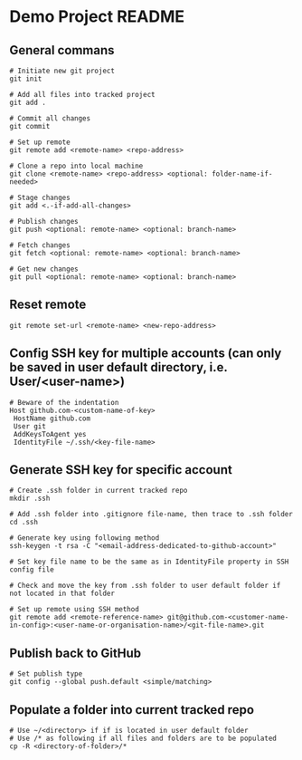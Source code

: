 # Demo Project README

## General commans

```
# Initiate new git project
git init

# Add all files into tracked project
git add .

# Commit all changes
git commit

# Set up remote
git remote add <remote-name> <repo-address>

# Clone a repo into local machine
git clone <remote-name> <repo-address> <optional: folder-name-if-needed>

# Stage changes
git add <.-if-add-all-changes>

# Publish changes
git push <optional: remote-name> <optional: branch-name>

# Fetch changes
git fetch <optional: remote-name> <optional: branch-name>

# Get new changes
git pull <optional: remote-name> <optional: branch-name>
```

## Reset remote

```
git remote set-url <remote-name> <new-repo-address>
```

## Config SSH key for multiple accounts (can only be saved in user default directory, i.e. User/\<user-name\>)

```
# Beware of the indentation
Host github.com-<custom-name-of-key>
 HostName github.com
 User git
 AddKeysToAgent yes
 IdentityFile ~/.ssh/<key-file-name>
```

## Generate SSH key for specific account

```
# Create .ssh folder in current tracked repo
mkdir .ssh

# Add .ssh folder into .gitignore file-name, then trace to .ssh folder
cd .ssh

# Generate key using following method
ssh-keygen -t rsa -C "<email-address-dedicated-to-github-account>"

# Set key file name to be the same as in IdentityFile property in SSH config file

# Check and move the key from .ssh folder to user default folder if not located in that folder

# Set up remote using SSH method
git remote add <remote-reference-name> git@github.com-<customer-name-in-config>:<user-name-or-organisation-name>/<git-file-name>.git
```

## Publish back to GitHub

```
# Set publish type
git config --global push.default <simple/matching>
```

## Populate a folder into current tracked repo

```
# Use ~/<directory> if if is located in user default folder
# Use /* as following if all files and folders are to be populated
cp -R <directory-of-folder>/*
```